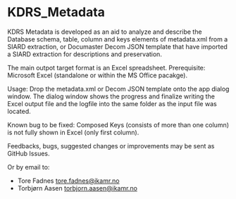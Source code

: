 # KDRS_Metadata

KDRS Metadata is developed as an aid to analyze and describe the Database schema, table, column and keys elements of metadata.xml from a SIARD extraction, or Documaster Decom JSON template that have imported a SIARD extraction for descriptions and preservation.

The main outpot target format is an Excel spreadsheet.
Prerequisite: Microsoft Excel (standalone or within the MS Office pacakge).

Usage: Drop the metadata.xml or Decom JSON template onto the app dialog window.
The dialog window shows the progress and finalize writing the Excel output file and the logfile into the same folder as the input file was located.

Known bug to be fixed: Composed Keys (consists of more than one column) is not fully shown in Excel (only first column).

Feedbacks, bugs, suggested changes or improvements may be sent as GitHub Issues.

Or by email to:
- Tore Fadnes <tore.fadnes@ikamr.no>
- Torbjørn Aasen <torbjorn.aasen@ikamr.no>
